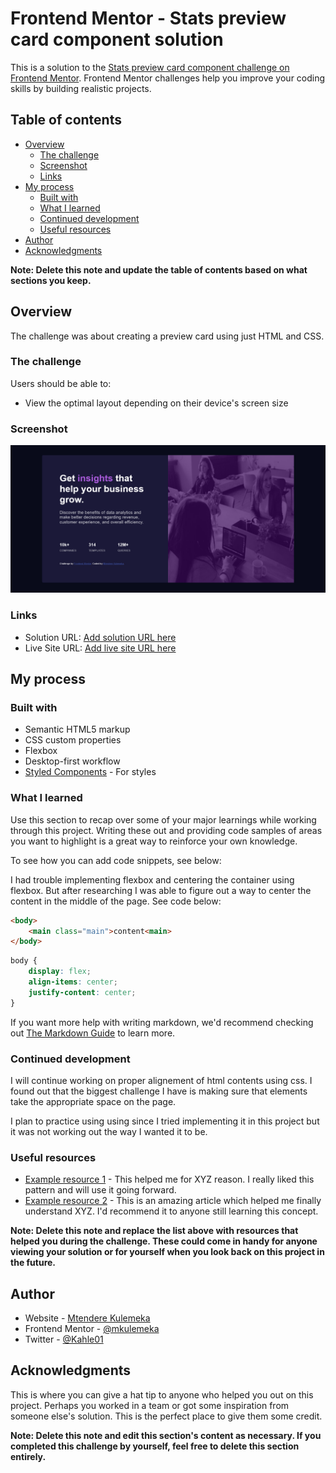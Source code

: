 # Frontend Mentor - Stats preview card component solution

This is a solution to the [Stats preview card component challenge on Frontend Mentor](https://www.frontendmentor.io/challenges/stats-preview-card-component-8JqbgoU62). Frontend Mentor challenges help you improve your coding skills by building realistic projects. 

## Table of contents

- [Overview](#overview)
  - [The challenge](#the-challenge)
  - [Screenshot](#screenshot)
  - [Links](#links)
- [My process](#my-process)
  - [Built with](#built-with)
  - [What I learned](#what-i-learned)
  - [Continued development](#continued-development)
  - [Useful resources](#useful-resources)
- [Author](#author)
- [Acknowledgments](#acknowledgments)

**Note: Delete this note and update the table of contents based on what sections you keep.**

## Overview
The challenge was about creating a preview card using just HTML and CSS.
### The challenge

Users should be able to:

- View the optimal layout depending on their device's screen size

### Screenshot

![](./Screenshot.png)


### Links

- Solution URL: [Add solution URL here](https://your-solution-url.com)
- Live Site URL: [Add live site URL here](https://your-live-site-url.com)

## My process

### Built with

- Semantic HTML5 markup
- CSS custom properties
- Flexbox
- Desktop-first workflow
- [Styled Components](./style.css) - For styles

### What I learned

Use this section to recap over some of your major learnings while working through this project. Writing these out and providing code samples of areas you want to highlight is a great way to reinforce your own knowledge.

To see how you can add code snippets, see below:

I had trouble implementing flexbox and centering the container using flexbox. But after researching I was able to figure out a way to center the content in the middle of the page. See code below:

```html
<body>
    <main class="main">content<main>
</body>
````
```css
body {
    display: flex;
    align-items: center;
    justify-content: center;
}
```


If you want more help with writing markdown, we'd recommend checking out [The Markdown Guide](https://www.markdownguide.org/) to learn more.

### Continued development
I will continue working on proper alignement of html contents using css. I found out that the biggest challenge I have is making sure that elements take the appropriate space on the page.

I plan to practice using using since I tried implementing it in this project but it was not working out the way I wanted it to be.


### Useful resources

- [Example resource 1](https://www.example.com) - This helped me for XYZ reason. I really liked this pattern and will use it going forward.
- [Example resource 2](https://www.example.com) - This is an amazing article which helped me finally understand XYZ. I'd recommend it to anyone still learning this concept.

**Note: Delete this note and replace the list above with resources that helped you during the challenge. These could come in handy for anyone viewing your solution or for yourself when you look back on this project in the future.**

## Author

- Website - [Mtendere Kulemeka](https://www.your-site.com)
- Frontend Mentor - [@mkulemeka](https://www.frontendmentor.io/profile/mkulemeka)
- Twitter - [@Kahle01](https://www.twitter.com/@Kahle01)

## Acknowledgments

This is where you can give a hat tip to anyone who helped you out on this project. Perhaps you worked in a team or got some inspiration from someone else's solution. This is the perfect place to give them some credit.

**Note: Delete this note and edit this section's content as necessary. If you completed this challenge by yourself, feel free to delete this section entirely.**
